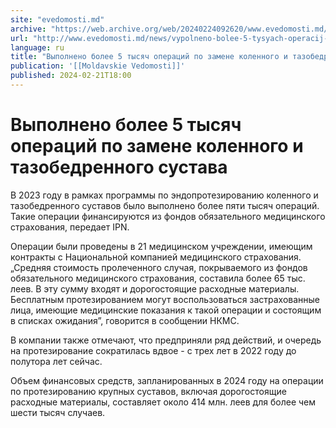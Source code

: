 ```yaml
---
site: "evedomosti.md"
archive: "https://web.archive.org/web/20240224092620/www.evedomosti.md/news/vypolneno-bolee-5-tysyach-operacij-po-zamene-kolennogo-i-taz"
url: "http://www.evedomosti.md/news/vypolneno-bolee-5-tysyach-operacij-po-zamene-kolennogo-i-taz"
language: ru
title: "Выполнено более 5 тысяч операций по замене коленного и тазобедренного сустава"
publication: '[[Moldavskie Vedomosti]]'
published: 2024-02-21T18:00
---
```


# Выполнено более 5 тысяч операций по замене коленного и тазобедренного сустава

В 2023 году в рамках программы по эндопротезированию коленного и тазобедренного суставов было выполнено более пяти тысяч операций. Такие операции финансируются из фондов обязательного медицинского страхования, передает IPN.

Операции были проведены в 21 медицинском учреждении, имеющим контракты с Национальной компанией медицинского страхования. „Средняя стоимость пролеченного случая, покрываемого из фондов обязательного медицинского страхования, составила более 65 тыс. леев. В эту сумму входят и дорогостоящие расходные материалы. Бесплатным протезированием могут воспользоваться застрахованные лица, имеющие медицинские показания к такой операции и состоящим в списках ожидания”, говорится в сообщении НКМС.

В компании также отмечают, что предприняли ряд действий, и очередь на протезирование сократилась вдвое - с трех лет в 2022 году до полутора лет сейчас.

Объем финансовых средств, запланированных в 2024 году на операции по протезированию крупных суставов, включая дорогостоящие расходные материалы, составляет около 414 млн. леев для более чем шести тысяч случаев.